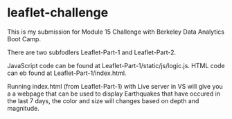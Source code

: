 # leaflet-challenge

This is my submission for Module 15 Challenge with Berkeley Data Analytics Boot Camp.

There are two subfodlers Leaflet-Part-1 and Leaflet-Part-2.

JavaScript code can be found at Leaflet-Part-1/static/js/logic.js.
HTML code can eb found at Leaflet-Part-1/index.html.

Running index.html (from Leaflet-Part-1) with Live server in VS will give you a a webpage that can be used to display Earthquakes that have occured in the last 7 days, the color and size will changes based on depth and magnitude.
